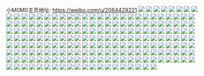 小M0M0主页地址: https://weibo.com/u/2064429221 
![](https://wx4.sinaimg.cn/mw2000/7b0cb0a5ly1h7dbwck66nj21kl266x6p.jpg) 
![](https://wx4.sinaimg.cn/mw2000/7b0cb0a5ly1h7dbwbstzbj22c02c0kjl.jpg) 
![](https://wx4.sinaimg.cn/mw2000/7b0cb0a5ly1h7dbwdnia7j21kw2dchdu.jpg) 
![](https://wx4.sinaimg.cn/mw2000/7b0cb0a5ly1h7dbwazq0lj22c02c04qq.jpg) 
![](https://wx4.sinaimg.cn/mw2000/7b0cb0a5ly1h7dbwekl5zj21sc2dsnpd.jpg) 
![](https://wx4.sinaimg.cn/mw2000/7b0cb0a5ly1h7dbwfw5o7j21s02dcu0x.jpg) 
![](https://wx4.sinaimg.cn/mw2000/7b0cb0a5ly1h7dbwh3vofj21sc2dshdu.jpg) 
![](https://wx4.sinaimg.cn/mw2000/7b0cb0a5ly1h7dbwhuo6kj214y1f645p.jpg) 
![](https://wx4.sinaimg.cn/mw2000/7b0cb0a5ly1h7dbwj8lmoj20wi1yckjl.jpg) 
![](https://wx4.sinaimg.cn/mw2000/7b0cb0a5ly1h6q9kgq941j22c02c0hdt.jpg) 
![](https://wx4.sinaimg.cn/mw2000/7b0cb0a5ly1h6q9khfvlpj21kw1kwkgw.jpg) 
![](https://wx4.sinaimg.cn/mw2000/7b0cb0a5ly1h6q9khrjpej21ei1eie2e.jpg) 
![](https://wx4.sinaimg.cn/mw2000/7b0cb0a5ly1h6q9kjty4wj21kw2dcu0x.jpg) 
![](https://wx4.sinaimg.cn/mw2000/7b0cb0a5ly1h6q9ki9qf3j21sc2dsb29.jpg) 
![](https://wx4.sinaimg.cn/mw2000/7b0cb0a5ly1h6q9kml2ffj23402c07fh.jpg) 
![](https://wx4.sinaimg.cn/mw2000/7b0cb0a5ly1h6ldw4jdyqj218g0xc4o3.jpg) 
![](https://wx4.sinaimg.cn/mw2000/7b0cb0a5ly1h6ldw50d2vj20xc18gtyg.jpg) 
![](https://wx4.sinaimg.cn/mw2000/7b0cb0a5ly1h6ldw41nnpj218f0xltaw.jpg) 
![](https://wx4.sinaimg.cn/mw2000/7b0cb0a5ly1h6ja9nb200j22dr367wnp.jpg) 
![](https://wx4.sinaimg.cn/mw2000/7b0cb0a5ly1h6ja9lpavpj22dc1kwb2b.jpg) 
![](https://wx4.sinaimg.cn/mw2000/7b0cb0a5ly1h6ja9on3lsj22dc1kwhdu.jpg) 
![](https://wx4.sinaimg.cn/mw2000/7b0cb0a5ly1h4pe0zf2a7j21kw2dc4qp.jpg) 
![](https://wx4.sinaimg.cn/mw2000/7b0cb0a5ly1h4pe1tzkp9j21kw2dcqv5.jpg) 
![](https://wx4.sinaimg.cn/mw2000/7b0cb0a5ly1h4pe1d27iij214s1t44qp.jpg) 
![](https://wx4.sinaimg.cn/mw2000/7b0cb0a5ly1h4pe0yi53tj21kw2dcu0y.jpg) 
![](https://wx4.sinaimg.cn/mw2000/7b0cb0a5ly1h4pe1fhe1aj21kw2dchdu.jpg) 
![](https://wx4.sinaimg.cn/mw2000/7b0cb0a5ly1h4pe1hau34j21kw2dckjm.jpg) 
![](https://wx4.sinaimg.cn/mw2000/7b0cb0a5ly1h4pe1rkvzwj22c0340e88.jpg) 
![](https://wx4.sinaimg.cn/mw2000/7b0cb0a5ly1h4pe1sxe1xj218y27yb29.jpg) 
![](https://wx4.sinaimg.cn/mw2000/7b0cb0a5ly1h4pe29uaglj21kw2dcb2a.jpg) 
![](https://wx4.sinaimg.cn/mw2000/7b0cb0a5ly1h4b6fjpcagj20u0140guc.jpg) 
![](https://wx4.sinaimg.cn/mw2000/7b0cb0a5ly1h4b6fj4ewqj20u0142n8n.jpg) 
![](https://wx4.sinaimg.cn/mw2000/7b0cb0a5ly1h4b6fnkc2fj20u0140wn4.jpg) 
![](https://wx4.sinaimg.cn/mw2000/7b0cb0a5ly1h4b6fkhgbqj20u0140wol.jpg) 
![](https://wx4.sinaimg.cn/mw2000/7b0cb0a5ly1h4b6fmo27lj20u0140wn5.jpg) 
![](https://wx4.sinaimg.cn/mw2000/7b0cb0a5ly1h4b6fl11snj20u00u0af4.jpg) 
![](https://wx4.sinaimg.cn/mw2000/7b0cb0a5ly1h4b6fm3v7tj20u00u0n3z.jpg) 
![](https://wx4.sinaimg.cn/mw2000/7b0cb0a5ly1h4b6fn1rp0j20u0140tft.jpg) 
![](https://wx4.sinaimg.cn/mw2000/7b0cb0a5ly1h4b6flltzfj20u00u0dki.jpg) 
![](https://wx4.sinaimg.cn/mw2000/7b0cb0a5ly1h3eukzjdxnj21ig1ig1kx.jpg) 
![](https://wx4.sinaimg.cn/mw2000/7b0cb0a5ly1h3eukyy9z8j22c02c0npd.jpg) 
![](https://wx4.sinaimg.cn/mw2000/7b0cb0a5ly1h3eul0jwtmj21t61t67wh.jpg) 
![](https://wx4.sinaimg.cn/mw2000/7b0cb0a5ly1h3eul1piefj22c02c01l0.jpg) 
![](https://wx4.sinaimg.cn/mw2000/7b0cb0a5ly1h31bzokytyj213y1nkgzf.jpg) 
![](https://wx4.sinaimg.cn/mw2000/7b0cb0a5ly1h2m6bbiuavj22c0340u0z.jpg) 
![](https://wx4.sinaimg.cn/mw2000/7b0cb0a5ly1h2m6bc9dn1j22c02c0ngg.jpg) 
![](https://wx4.sinaimg.cn/mw2000/7b0cb0a5ly1h2m6bdjityj22c02c0b2a.jpg) 
![](https://wx4.sinaimg.cn/mw2000/7b0cb0a5ly1h2m6bm2h18j22c02c0u0x.jpg) 
![](https://wx4.sinaimg.cn/mw2000/7b0cb0a5ly1h2m6axc060j22c0340kjp.jpg) 
![](https://wx4.sinaimg.cn/mw2000/7b0cb0a5ly1h2m6bf5xlpj20wi1ycx6p.jpg) 
![](https://wx4.sinaimg.cn/mw2000/7b0cb0a5ly1h2m6bkf40zj22c0340kjm.jpg) 
![](https://wx4.sinaimg.cn/mw2000/7b0cb0a5ly1h28digquapj21sc2dskjl.jpg) 
![](https://wx4.sinaimg.cn/mw2000/7b0cb0a5ly1h28dig4xz1j21sc2dsqv5.jpg) 
![](https://wx4.sinaimg.cn/mw2000/7b0cb0a5ly1h28dihdx2qj21sc2dsnpd.jpg) 
![](https://wx4.sinaimg.cn/mw2000/7b0cb0a5ly1h28diinqlqj21sc2ds1ky.jpg) 
![](https://wx4.sinaimg.cn/mw2000/7b0cb0a5ly1h1wqfyyixoj22c0340u0z.jpg) 
![](https://wx4.sinaimg.cn/mw2000/7b0cb0a5ly1h1wqfw2s7qj21s92dsu0y.jpg) 
![](https://wx4.sinaimg.cn/mw2000/7b0cb0a5ly1h1wqg4rob1j21sc2ds7wi.jpg) 
![](https://wx4.sinaimg.cn/mw2000/7b0cb0a5ly1h1wqg31jf9j22c03404qs.jpg) 
![](https://wx4.sinaimg.cn/mw2000/7b0cb0a5ly1h1o7wb9mtlj21sc2dsnpd.jpg) 
![](https://wx4.sinaimg.cn/mw2000/7b0cb0a5ly1h1o7vys2qrj21sc2dsu0x.jpg) 
![](https://wx4.sinaimg.cn/mw2000/7b0cb0a5ly1h1o7w76aemj21sc2dsnpd.jpg) 
![](https://wx4.sinaimg.cn/mw2000/7b0cb0a5ly1h1o7w02l9ij21sc1scb29.jpg) 
![](https://wx4.sinaimg.cn/mw2000/7b0cb0a5ly1h1o7w2a9gfj221y2qonpe.jpg) 
![](https://wx4.sinaimg.cn/mw2000/7b0cb0a5ly1h1o7y5cmr2j22c02c04qq.jpg) 
![](https://wx4.sinaimg.cn/mw2000/7b0cb0a5ly1h1o7vw796rj21sc2dse81.jpg) 
![](https://wx4.sinaimg.cn/mw2000/7b0cb0a5ly1h1o7w5i4lxj21sc2dshdu.jpg) 
![](https://wx4.sinaimg.cn/mw2000/7b0cb0a5ly1h1o7w9j5w2j21sc2dsqv5.jpg) 
![](https://wx4.sinaimg.cn/mw2000/7b0cb0a5ly1gze80qh78nj21951o6tjm.jpg) 
![](https://wx4.sinaimg.cn/mw2000/7b0cb0a5ly1gze8144u06j22c02c04qr.jpg) 
![](https://wx4.sinaimg.cn/mw2000/7b0cb0a5ly1gze80m77m7j22c0342kjo.jpg) 
![](https://wx4.sinaimg.cn/mw2000/7b0cb0a5ly1gze81w25mxj22c02c0kjm.jpg) 
![](https://wx4.sinaimg.cn/mw2000/7b0cb0a5ly1gze82yd803j20wh1jenbm.jpg) 
![](https://wx4.sinaimg.cn/mw2000/7b0cb0a5ly1gze82w8r2wj20wi17btf6.jpg) 
![](https://wx4.sinaimg.cn/mw2000/7b0cb0a5ly1gze82r8tafj22c3340b2p.jpg) 
![](https://wx4.sinaimg.cn/mw2000/7b0cb0a5ly1gze82uzy9nj20r30tmgxp.jpg) 
![](https://wx4.sinaimg.cn/mw2000/7b0cb0a5ly1gze82vnqgaj20it0rt0vy.jpg) 
![](https://wx4.sinaimg.cn/mw2000/7b0cb0a5ly1gxaa6p07jnj21o02801ky.jpg) 
![](https://wx4.sinaimg.cn/mw2000/7b0cb0a5ly1gxaa6o1ao1j21or2801ky.jpg) 
![](https://wx4.sinaimg.cn/mw2000/7b0cb0a5ly1gx4i6gukujj22c03404qr.jpg) 
![](https://wx4.sinaimg.cn/mw2000/7b0cb0a5ly1gx4i6ix7gfj20wi1yc7wh.jpg) 
![](https://wx4.sinaimg.cn/mw2000/7b0cb0a5ly1gx4i6eh0o2j22c0340hdv.jpg) 
![](https://wx4.sinaimg.cn/mw2000/7b0cb0a5ly1gx4i6ki445j22c03407wj.jpg) 
![](https://wx4.sinaimg.cn/mw2000/7b0cb0a5ly1gwrtqvuyt1j20wi1yc4o3.jpg) 
![](https://wx4.sinaimg.cn/mw2000/7b0cb0a5ly1gwpgk2zui5j2262262u0x.jpg) 
![](https://wx4.sinaimg.cn/mw2000/7b0cb0a5ly1gwpgk4bm1wj21sc2dsnpd.jpg) 
![](https://wx4.sinaimg.cn/mw2000/7b0cb0a5ly1gwpgk5q9uqj22c02c0kjm.jpg) 
![](https://wx4.sinaimg.cn/mw2000/7b0cb0a5ly1gwpgk7dbd4j22c02c07wi.jpg) 
![](https://wx4.sinaimg.cn/mw2000/7b0cb0a5ly1gwpgk8tul5j22c02c0e81.jpg) 
![](https://wx4.sinaimg.cn/mw2000/7b0cb0a5ly1gwpgkagw1vj22c02c0npe.jpg) 
![](https://wx4.sinaimg.cn/mw2000/7b0cb0a5ly1gwpgkc5jqnj22c02c01ky.jpg) 
![](https://wx4.sinaimg.cn/mw2000/7b0cb0a5ly1gwpgkdfj66j23402c0x6p.jpg) 
![](https://wx4.sinaimg.cn/mw2000/7b0cb0a5ly1gwpgke7ampj22c02c0e81.jpg) 
![](https://wx4.sinaimg.cn/mw2000/7b0cb0a5ly1gwiap55b1vj22c02c0e82.jpg) 
![](https://wx4.sinaimg.cn/mw2000/7b0cb0a5ly1gwiaqek3wxj22c02c0b2a.jpg) 
![](https://wx4.sinaimg.cn/mw2000/7b0cb0a5ly1gwiapbfbkqj22c03401l0.jpg) 
![](https://wx4.sinaimg.cn/mw2000/7b0cb0a5ly1gwiaqgfu8hj22c02c0x6q.jpg) 
![](https://wx4.sinaimg.cn/mw2000/7b0cb0a5ly1gwiaqjd1j3j22402tckjm.jpg) 
![](https://wx4.sinaimg.cn/mw2000/7b0cb0a5ly1gwiaqbzllej22c02c0u0y.jpg) 
![](https://wx4.sinaimg.cn/mw2000/7b0cb0a5ly1gwiaqm7a7kj22402tce82.jpg) 
![](https://wx4.sinaimg.cn/mw2000/7b0cb0a5ly1gwiaqni1frj22c02c0kjm.jpg) 
![](https://wx4.sinaimg.cn/mw2000/7b0cb0a5ly1gwiap6nfwqj22c0340npe.jpg) 
![](https://wx4.sinaimg.cn/mw2000/002fI8lvly1gv87kwapo7j61sc2ds1ky02.jpg) 
![](https://wx4.sinaimg.cn/mw2000/002fI8lvly1gv87kxd4sbj62c02c0npe02.jpg) 
![](https://wx4.sinaimg.cn/mw2000/002fI8lvly1gv87kv46xmj61a50tz12t02.jpg) 
![](https://wx4.sinaimg.cn/mw2000/002fI8lvly1gv87kyur3wj63402c0hdu02.jpg) 
![](https://wx4.sinaimg.cn/mw2000/002fI8lvly1gv87l09vtxj62c03401ky02.jpg) 
![](https://wx4.sinaimg.cn/mw2000/002fI8lvly1gu4xm5nttoj62c02c0npf02.jpg) 
![](https://wx4.sinaimg.cn/mw2000/002fI8lvly1gu4xm082ikj60u013s45e02.jpg) 
![](https://wx4.sinaimg.cn/mw2000/7b0cb0a5ly1gu4xma9u36j22c02c0npf.jpg) 
![](https://wx4.sinaimg.cn/mw2000/002fI8lvly1gu4xmhiqjwj62801o0npe02.jpg) 
![](https://wx4.sinaimg.cn/mw2000/002fI8lvly1gu4xmg5qu2j62c02c0qv702.jpg) 
![](https://wx4.sinaimg.cn/mw2000/002fI8lvly1gu4xmide6aj61o0280e8102.jpg) 
![](https://wx4.sinaimg.cn/mw2000/002fI8lvly1gty4eflw0lj61o0280e8102.jpg) 
![](https://wx4.sinaimg.cn/mw2000/002fI8lvly1gtnlvrlfczj635s35fe8502.jpg) 
![](https://wx4.sinaimg.cn/mw2000/002fI8lvly1gtnlvsdu84j60sg1aana502.jpg) 
![](https://wx4.sinaimg.cn/mw2000/002fI8lvly1gtnlvm0356j62c02c0kjm02.jpg) 
![](https://wx4.sinaimg.cn/mw2000/002fI8lvly1gtnlvvcwikj62c02c0u0z02.jpg) 
![](https://wx4.sinaimg.cn/mw2000/002fI8lvly1gtnlvxtexvj62c92c0u0z02.jpg) 
![](https://wx4.sinaimg.cn/mw2000/002fI8lvly1gtnlw00gzsj62c02c0u0x02.jpg) 
![](https://wx4.sinaimg.cn/mw2000/7b0cb0a5ly1gsgttmjpr8j22c02c0hdt.jpg) 
![](https://wx4.sinaimg.cn/mw2000/7b0cb0a5ly1gsgtto2y2gj22c02c0b29.jpg) 
![](https://wx4.sinaimg.cn/mw2000/7b0cb0a5ly1gsgttwzqkej22c0340kjm.jpg) 
![](https://wx4.sinaimg.cn/mw2000/7b0cb0a5ly1gsgttpknzdj22c02c0kcr.jpg) 
![](https://wx4.sinaimg.cn/mw2000/7b0cb0a5ly1gsgttt8sj4j22c0340b2a.jpg) 
![](https://wx4.sinaimg.cn/mw2000/7b0cb0a5ly1gsgttu6j07j22c02c07su.jpg) 
![](https://wx4.sinaimg.cn/mw2000/7b0cb0a5ly1gsgttxvfj4j22c02c04ki.jpg) 
![](https://wx4.sinaimg.cn/mw2000/7b0cb0a5ly1gsgttzc94zj22c02c0u0x.jpg) 
![](https://wx4.sinaimg.cn/mw2000/7b0cb0a5ly1gsgttqt20zj22c02c01kx.jpg) 
![](https://wx4.sinaimg.cn/mw2000/7b0cb0a5ly1gsd9e0xjrqj20u0143qgp.jpg) 
![](https://wx4.sinaimg.cn/mw2000/7b0cb0a5ly1gsd9e1a54tj20u00u0n7l.jpg) 
![](https://wx4.sinaimg.cn/mw2000/7b0cb0a5ly1gsd9e014gkj20u01404b1.jpg) 
![](https://wx4.sinaimg.cn/mw2000/7b0cb0a5ly1gs9gl9uyx0j20u0140qcl.jpg) 
![](https://wx4.sinaimg.cn/mw2000/002fI8lvly1gs9glaejo0j60u00u0gr802.jpg) 
![](https://wx4.sinaimg.cn/mw2000/7b0cb0a5ly1gs9glbncquj20u0140k81.jpg) 
![](https://wx4.sinaimg.cn/mw2000/7b0cb0a5ly1gs9glciic9j20u01404f4.jpg) 
![](https://wx4.sinaimg.cn/mw2000/7b0cb0a5ly1gs9gld3yyxj20u00u00zn.jpg) 
![](https://wx4.sinaimg.cn/mw2000/7b0cb0a5ly1gs9gldl709j20u00u0grs.jpg) 
![](https://wx4.sinaimg.cn/mw2000/7b0cb0a5ly1gs2zu1ow0jj20u00u0aif.jpg) 
![](https://wx4.sinaimg.cn/mw2000/7b0cb0a5ly1gs2zv5gj3sj20u00u0ai8.jpg) 
![](https://wx4.sinaimg.cn/mw2000/7b0cb0a5ly1gs2zv5q483j20u00u047j.jpg) 
![](https://wx4.sinaimg.cn/mw2000/7b0cb0a5ly1gs2zv6i4fxj20u0140k05.jpg) 
![](https://wx4.sinaimg.cn/mw2000/7b0cb0a5ly1grq6p9etzfj21kv1d47uq.jpg) 
![](https://wx4.sinaimg.cn/mw2000/7b0cb0a5ly1grps04f3a4j20u01400x0.jpg) 
![](https://wx4.sinaimg.cn/mw2000/7b0cb0a5ly1grps070jn7j22c02c0b29.jpg) 
![](https://wx4.sinaimg.cn/mw2000/7b0cb0a5ly1grps09jf4hj21o02801ky.jpg) 
![](https://wx4.sinaimg.cn/mw2000/7b0cb0a5ly1grps0bps03j21o02804qq.jpg) 
![](https://wx4.sinaimg.cn/mw2000/002fI8lvly1grps05mbe2j626815q4qq02.jpg) 
![](https://wx4.sinaimg.cn/mw2000/7b0cb0a5ly1grps0f3esyj21o02801ky.jpg) 
![](https://wx4.sinaimg.cn/mw2000/7b0cb0a5ly1grps0giquuj21sc2dshdt.jpg) 
![](https://wx4.sinaimg.cn/mw2000/7b0cb0a5ly1grps0iq032j22801o0b2a.jpg) 
![](https://wx4.sinaimg.cn/mw2000/7b0cb0a5ly1grps0k8aihj22c02c0b29.jpg) 
![](https://wx4.sinaimg.cn/mw2000/7b0cb0a5ly1grjev9t4guj23402c07wj.jpg) 
![](https://wx4.sinaimg.cn/mw2000/7b0cb0a5ly1gr36arzzo8j21o02807wh.jpg) 
![](https://wx4.sinaimg.cn/mw2000/7b0cb0a5ly1gr36asppgvj20u00yq79f.jpg) 
![](https://wx4.sinaimg.cn/mw2000/7b0cb0a5ly1gqrnjvntd6j21400u0tkd.jpg) 
![](https://wx4.sinaimg.cn/mw2000/7b0cb0a5ly1gqrnjs84yzj22c03401l0.jpg) 
![](https://wx4.sinaimg.cn/mw2000/7b0cb0a5ly1gqrnjwhrnpj22c02c0qv5.jpg) 
![](https://wx4.sinaimg.cn/mw2000/7b0cb0a5ly1gqrnjyo0jgj22c02c0e81.jpg) 
![](https://wx4.sinaimg.cn/mw2000/7b0cb0a5ly1gqrnjuzurij22c0340x6r.jpg) 
![](https://wx4.sinaimg.cn/mw2000/7b0cb0a5ly1gqrnk0a1mzj22c02c07wh.jpg) 
![](https://wx4.sinaimg.cn/mw2000/7b0cb0a5ly1gqrnk2r8l5j22c02c0b2a.jpg) 
![](https://wx4.sinaimg.cn/mw2000/7b0cb0a5ly1gqrnk4t2c0j22c02c0b29.jpg) 
![](https://wx4.sinaimg.cn/mw2000/7b0cb0a5ly1gqrnk67udaj21me1meqf7.jpg) 
![](https://wx4.sinaimg.cn/mw2000/7b0cb0a5ly1gqi0d5njx4j22c02dwe83.jpg) 
![](https://wx4.sinaimg.cn/mw2000/7b0cb0a5ly1gp92b3kij8j20u00u0108.jpg) 
![](https://wx4.sinaimg.cn/mw2000/7b0cb0a5ly1gp92b3tapkj20u00u0jz0.jpg) 
![](https://wx4.sinaimg.cn/mw2000/7b0cb0a5ly1gp92b49nncj20u00u0dq1.jpg) 
![](https://wx4.sinaimg.cn/mw2000/7b0cb0a5ly1gp92b4lew0j20u00u07gi.jpg) 
![](https://wx4.sinaimg.cn/mw2000/7b0cb0a5ly1gp92b39ug2j20u01407ga.jpg) 
![](https://wx4.sinaimg.cn/mw2000/7b0cb0a5ly1gmz8uz2cf0j21rz1rznpd.jpg) 
![](https://wx4.sinaimg.cn/mw2000/7b0cb0a5ly1gmz8uzsjltj22c02c07wh.jpg) 
![](https://wx4.sinaimg.cn/mw2000/7b0cb0a5gy1ghlowbi3tnj20qo0qojyd.jpg) 
![](https://wx4.sinaimg.cn/mw2000/7b0cb0a5gy1ghlowbyxexj20os0otgrs.jpg) 
![](https://wx4.sinaimg.cn/mw2000/7b0cb0a5gy1ghlowcig14j20op0opjyd.jpg) 
![](https://wx4.sinaimg.cn/mw2000/7b0cb0a5gy1ghlowd24tsj20qo0qok1o.jpg) 
![](https://wx4.sinaimg.cn/mw2000/7b0cb0a5ly1gd1xubpo7pj20yi0yitgc.jpg) 
![](https://wx4.sinaimg.cn/mw2000/7b0cb0a5ly1gd1xuc5k5zj20yi0yin4y.jpg) 
![](https://wx4.sinaimg.cn/mw2000/7b0cb0a5ly1gd1xuatv5vj21kb1kchb2.jpg) 
![](https://wx4.sinaimg.cn/mw2000/7b0cb0a5ly1gd1xuchtqbj20yi0yido6.jpg) 
![](https://wx4.sinaimg.cn/mw2000/7b0cb0a5ly1gcmm0nrlz4j214i14i7js.jpg) 
![](https://wx4.sinaimg.cn/mw2000/7b0cb0a5ly1gcmm0sdzgbj21o01o0e4s.jpg) 
![](https://wx4.sinaimg.cn/mw2000/7b0cb0a5ly1gcmm0mt6sdj21o01o07wh.jpg) 
![](https://wx4.sinaimg.cn/mw2000/7b0cb0a5ly1g9almmc8mqj22c02c04qq.jpg) 
![](https://wx4.sinaimg.cn/mw2000/7b0cb0a5ly1g951r6tbcqj20qo0qoaks.jpg) 
![](https://wx4.sinaimg.cn/mw2000/7b0cb0a5ly1g8u3l2ffs4j20qo0qoqay.jpg) 
![](https://wx4.sinaimg.cn/mw2000/7b0cb0a5ly1g8u3mri9tqj20qo0qon58.jpg) 
![](https://wx4.sinaimg.cn/mw2000/7b0cb0a5ly1g8u3mts78cj20qo0qon3j.jpg) 
![](https://wx4.sinaimg.cn/mw2000/7b0cb0a5ly1g8u3ms56gvj20qo0qo438.jpg) 
![](https://wx4.sinaimg.cn/mw2000/7b0cb0a5ly1g8u3msmdq5j20qo0qo45c.jpg) 
![](https://wx4.sinaimg.cn/mw2000/7b0cb0a5ly1g8u3mr1wfpj20qo0qojzz.jpg) 
![](https://wx4.sinaimg.cn/mw2000/7b0cb0a5ly1g8u3mtf1t7j20qo0qowkr.jpg) 
![](https://wx4.sinaimg.cn/mw2000/7b0cb0a5ly1g8u3mt1ku6j20qo0qodnc.jpg) 
![](https://wx4.sinaimg.cn/mw2000/7b0cb0a5ly1g8u3muc9opj20qo0qowkf.jpg) 
![](https://wx4.sinaimg.cn/mw2000/7b0cb0a5ly1g8fl8hbwe5j20qo0qo0xu.jpg) 
![](https://wx4.sinaimg.cn/mw2000/7b0cb0a5ly1g8fl8hkwrjj20qo0qoaeo.jpg) 
![](https://wx4.sinaimg.cn/mw2000/7b0cb0a5ly1g8fl8hv4jcj20qo0qotie.jpg) 
![](https://wx4.sinaimg.cn/mw2000/7b0cb0a5ly1g8fl8i5j8aj20qo0qojvn.jpg) 
![](https://wx4.sinaimg.cn/mw2000/7b0cb0a5ly1g8fl8ifpsdj20qo0qoth8.jpg) 
![](https://wx4.sinaimg.cn/mw2000/7b0cb0a5ly1g8fl8gpwaoj20qo0qoags.jpg) 
![](https://wx4.sinaimg.cn/mw2000/7b0cb0a5ly1g8fl8io0hvj20qo0qo0zm.jpg) 
![](https://wx4.sinaimg.cn/mw2000/7b0cb0a5ly1g8fl8j92lmj20qo0qo77d.jpg) 
![](https://wx4.sinaimg.cn/mw2000/7b0cb0a5ly1g8fl9mg7q9j20qo0qo0w4.jpg) 
